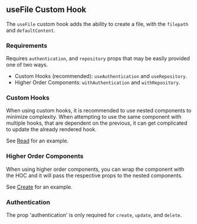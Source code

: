 ## useFile Custom Hook

The `useFile` custom hook adds the ability to create a file, with the `filepath` and `defaultContent`.

### Requirements

Requires `authentication`, and `repository` props that may be easily provided one of two ways.

- Custom Hooks (recommended): `useAuthentication` and `useRepository`.
- Higher Order Components: `withAuthentication` and `withRepository`.

### Custom Hooks

When using custom hooks, it is recommended to use nested components to minimize complexity.
When attempting to use the same component with multiple hooks, that are dependent on the previous, it can get complicated to update the already rendered hook.

See [Read](/#/File%20CRUD?id=section-read) for an example.

### Higher Order Components

When using higher order components, you can wrap the component with the HOC and it will pass the respective props to the nested components.

See [Create](/#/File%20CRUD?id=section-create) for an example.

### Authentication

The prop 'authentication' is only required for `create`, `update`, and `delete`.
